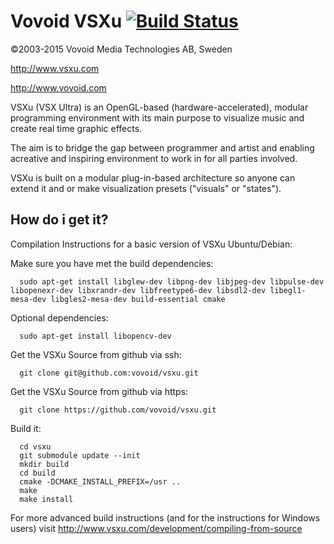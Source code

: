 Vovoid VSXu [![Build Status](https://travis-ci.org/vovoid/vsxu.svg?branch=master)](https://travis-ci.org/vovoid/vsxu)
===========
©2003-2015 Vovoid Media Technologies AB, Sweden

http://www.vsxu.com

http://www.vovoid.com



VSXu (VSX Ultra) is an OpenGL-based (hardware-accelerated), 
modular programming environment with its main purpose to 
visualize music and create real time graphic effects.

The aim is to bridge the gap between programmer 
and artist and enabling acreative and inspiring 
environment to work in for all parties involved.

VSXu is built on a modular plug-in-based architecture 
so anyone can extend it and or make visualization 
presets ("visuals" or "states").


How do i get it?
-----------------

Compilation Instructions for a basic version of VSXu Ubuntu/Debian:

Make sure you have met the build dependencies:

      sudo apt-get install libglew-dev libpng-dev libjpeg-dev libpulse-dev libopenexr-dev libxrandr-dev libfreetype6-dev libsdl2-dev libegl1-mesa-dev libgles2-mesa-dev build-essential cmake

Optional dependencies:

      sudo apt-get install libopencv-dev

Get the VSXu Source from github via ssh:

      git clone git@github.com:vovoid/vsxu.git
      
Get the VSXu Source from github via https:

      git clone https://github.com/vovoid/vsxu.git

Build it:

      cd vsxu
      git submodule update --init
      mkdir build
      cd build
      cmake -DCMAKE_INSTALL_PREFIX=/usr ..
      make
      make install

For more advanced build instructions (and for the instructions for Windows users)
visit http://www.vsxu.com/development/compiling-from-source
